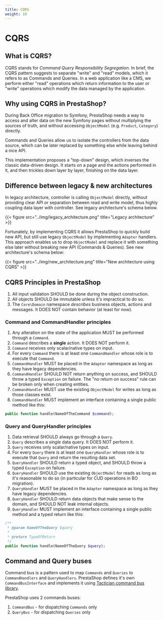 ```yaml
---
title: CQRS
weight: 10
---
```


# CQRS

## What is CQRS?

CQRS stands for _Command Query Responsibility Segregation_. In brief, the CQRS pattern suggests to separate "write" and "read" models, which it refers to as Commands and Queries. In a web application like a CMS, we perform either "read" operations which return information to the user or "write" operations which modify the data managed by the application.

## Why using CQRS in PrestaShop?

During Back Office migration to Symfony, PrestaShop needs a way to access and alter data on the new Symfony pages without multiplying the sources of truth, and without accessing `ObjectModel` (e.g. `Product`, `Category`) directly.

Commands and Queries allow us to isolate the controllers from the data source, which can be later replaced by something else while leaving behind a nice API.

This implementation proposes a "top-down" design, which inverses the classic data-driven design. It starts on a page and the actions performed in it, and then trickles down layer by layer, finishing on the data layer.

## Difference between legacy & new architectures

In legacy architecture, controller is calling `ObjectModel` directly, without providing clear API or separation between read and write model, thus highly coupling data layer with controller. See legacy architecture's schema below.

{{< figure src="../img/legacy_architecture.png" title="Legacy architecture" >}}

Fortunately, by implementing CQRS it allows PrestaShop to quickly build new API, but still use legacy `ObjectModel` by implementing `Adapter` handlers. This approach enables us to drop `ObjectModel` and replace it with something else later without breaking new API (Commands & Queries). See new architecture's schema below:

{{< figure src="../img/new_architecture.png" title="New architecture using CQRS" >}}

## CQRS Principles in PrestaShop

1. All input validation SHOULD be done during the object construction.
2. All objects SHOULD be immutable unless it's impractical to do so.
3. The `Core\Domain` namespace _describes_ business objects, actions and messages. It DOES NOT contain behavior (at least for now).

### Command and CommandHandler principles

1. Any alteration on the state of the application MUST be performed through a `Command`.
2. `Command` describes a __single__ action. It DOES NOT perform it.
3. `Command` receives only scalar/native types on input.
4. For every `Command` there is at least one `CommandHandler` whose role is to execute that `Command`.
5. `CommandHandler` MUST be placed in the `Adapter` namespace as long as they have legacy dependencies.
6. `CommandHandler` SHOULD NOT return anything on success, and SHOULD throw a typed `Exception` on failure. The "no return on success" rule can be broken only when creating entities. 
7. `CommandHandler` MUST use the existing `ObjectModel` for writes as long as those classes exist.
8. `CommandHandler` MUST implement an interface containing a single public method like this: 

```php
public function handle(NameOfTheCommand $command);
```

### Query and QueryHandler principles

1. Data retrieval SHOULD always go through a `Query`.
2. `Query` describes a _single_ data query. It DOES NOT perform it.
3. `Query` receives only scalar/native types on input.
4. For every `Query` there is at least one `QueryHandler` whose role is to execute that `Query` and return the resulting data set.
5. `QueryHandler` SHOULD return a typed object, and SHOULD throw a typed `Exception` on failure.
6. `QueryHandler` SHOULD use the existing `ObjectModel` for reads as long as it's reasonable to do so (in particular for CUD operations in BO migration).
7. `QueryHandler` MUST be placed in the `Adapter` namespace as long as they have legacy dependencies.
8. `QueryHandler` SHOULD return data objects that make sense to the domain, and SHOULD NOT leak internal objects.
9. `QueryHandler` MUST implement an interface containing a single public method and a typed return like this: 

```php
/**
 * @param NameOfTheQuery $query
 *
 * @return TypeOfReturn
 */
public function handle(NameOfTheQuery $query);
```

## Command and Query buses

Command bus is a pattern used to map `Commands` and `Queries` to `CommandHandlers` and `QueryHandlers`. PrestaShop defines it's own `CommandBusInterface` and implements it using [Tactician command bus library](https://tactician.thephpleague.com/).

PrestaShop uses 2 commands buses:

1. `CommandBus` - for dispatching `Commands` only
2. `QueryBus` - for dispatching `Queries` only
